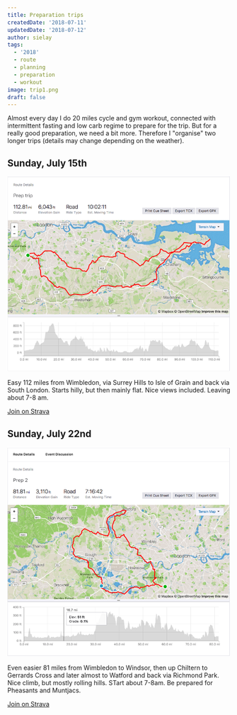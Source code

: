 ```yaml
---
title: Preparation trips
createdDate: '2018-07-11'
updatedDate: '2018-07-12'
author: sielay
tags:
  - '2018'
  - route
  - planning
  - preparation
  - workout
image: trip1.png
draft: false
---
```


Almost every day I do 20 miles cycle and gym workout, connected with intermittent fasting and low carb regime to prepare for the trip. But for a really good preparation, we need a bit more. Therefore I "organise" two longer trips (details may change depending on the weather).

## Sunday, July 15th

![Trip, Sunday, July 15nd, 112 miles](./trip1.png)

Easy 112 miles from Wimbledon, via Surrey Hills to Isle of Grain and back via South London. Starts hilly, but then mainly flat. Nice views included. Leaving about 7-8 am.

[Join on Strava](https://www.strava.com/clubs/446772/group_events/352243)

## Sunday, July 22nd

![Trip, Sunday, July 22nd, 81 miles](./trip2.png)

Even easier 81 miles from Wimbledon to Windsor, then up Chiltern to Gerrards Cross and later almost to Watford and back via Richmond Park. Nice climb, but mostly rolling hills. STart about 7-8am. Be prepared for Pheasants and Muntjacs.

[Join on Strava](https://www.strava.com/clubs/446772/group_events/352249)